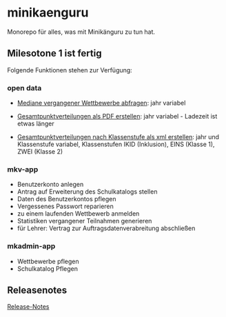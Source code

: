 # minikaenguru

Monorepo für alles, was mit Minikänguru zu tun hat.

## Milesotone 1 ist fertig

Folgende Funktionen stehen zur Verfügung:

### open data

* [Mediane vergangener Wettbewerbe abfragen](https://mathe-jung-alt.de/mk-gateway/open-data/statistik/2020/mediane): jahr variabel

* [Gesamtpunktverteilungen als PDF erstellen](https://mathe-jung-alt.de/mk-gateway/open-data/statistik/2020/pdf): jahr variabel  - Ladezeit ist etwas länger
 
* [Gesamtpunktverteilungen nach Klassenstufe als xml erstellen](https://mathe-jung-alt.de/mk-gateway/open-data/statistik/2020/EINS/xml): jahr und Klassenstufe variabel,  Klassenstufen IKID (Inklusion), EINS (Klasse 1), ZWEI (Klasse 2)

### mkv-app

* Benutzerkonto anlegen
* Antrag auf Erweiterung des Schulkatalogs stellen
* Daten des Benutzerkontos pflegen
* Vergessenes Passwort reparieren
* zu einem laufenden Wettbewerb anmelden
* Statistiken vergangener Teilnahmen generieren
* für Lehrer: Vertrag zur Auftragsdatenverabreitung abschließen

### mkadmin-app

* Wettbewerbe pflegen
* Schulkatalog Pflegen

## Releasenotes

[Release-Notes](RELEASE-NOTES.md)